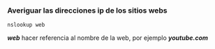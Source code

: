 ### Averiguar las direcciones ip de los sitios webs
~~~
nslookup web
~~~
***web*** hacer referencia al nombre de la web, por ejemplo ***youtube.com***

